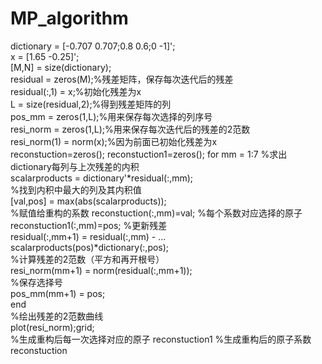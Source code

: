 # MP_algorithm
dictionary = [-0.707 0.707;0.8 0.6;0 -1]';  
x = [1.65 -0.25]';  
[M,N] = size(dictionary);  
residual = zeros(M);%残差矩阵，保存每次迭代后的残差  
residual(:,1) = x;%初始化残差为x  
L = size(residual,2);%得到残差矩阵的列  
pos_mm = zeros(1,L);%用来保存每次选择的列序号  
resi_norm = zeros(1,L);%用来保存每次迭代后的残差的2范数  
resi_norm(1) = norm(x);%因为前面已初始化残差为x  
reconstuction=zeros();
reconstuction1=zeros();
for mm = 1:7
    %求出dictionary每列与上次残差的内积  
    scalarproducts = dictionary'*residual(:,mm);  
    %找到内积中最大的列及其内积值  
    [val,pos] = max(abs(scalarproducts));  
    %赋值给重构的系数
    reconstuction(:,mm)=val;
    %每个系数对应选择的原子
    reconstuction1(:,mm)=pos;
    %更新残差  
    residual(:,mm+1) = residual(:,mm) - ... 
        scalarproducts(pos)*dictionary(:,pos);  
    %计算残差的2范数（平方和再开根号）  
    resi_norm(mm+1) = norm(residual(:,mm+1));  
    %保存选择号  
    pos_mm(mm+1) = pos;  
end  
%绘出残差的2范数曲线  
plot(resi_norm);grid;  
%生成重构后每一次选择对应的原子
reconstuction1
%生成重构后的原子系数
reconstuction
